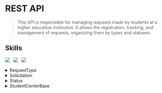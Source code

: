 # REST API 

> This API is responsible for managing requests made by students at a higher education institution. It allows the registration, tracking, and management of requests, organizing them by types and statuses.

## Skills

<div style="display: flex; gap: 10px;">
  <img src="https://img.shields.io/badge/.NET-5C2D91?style=for-the-badge&logo=.net&logoColor=white"/>
  <img src="https://img.shields.io/badge/C%23-239120?style=for-the-badge&logo=c-sharp&logoColor=white"/>
  <img src="https://img.shields.io/badge/Microsoft_SQL_Server-CC2927?style=for-the-badge&logo=microsoft-sql-server&logoColor=white"/>
</div>
<br>

<details>
  <summary>RequestType</summary>

## Get All RequestType

### Request

`GET /RequestType/GetAll/`

    [curl -i -H 'Accept: application/json' https://localhost:9999/api/v1/RequestType/GetAll'

### Response   
   
    Status: 200 OK
    []

## Get RequestType by id

### Request

`GET /RequestType/1`

    [curl -i -H 'Accept: application/json' https://localhost:9999/api/v1/RequestType/1'

### Response    
   
    Status: 200 OK         
    []

## Delete a RequestType

### Request

`DELETE /RequestType/0/`

    curl -i -H 'Accept: application/json' https://localhost:9999/api/v1/RequestType/0   

### Response

    Status: 200 OK  

## Create a new RequestType

### Request

`POST /RequestType/`

    curl -i -H 'Accept: application/json' https://localhost:9999/api/v1/RequestType
     {
       "description": "Description here..."
     }

### Response

    Status: 200 OK    

## Update a RequestType

### Request

`PUT /RequestType/`

    curl -i -H 'Accept: application/json' https://localhost:9999/api/v1/RequestType
     {
       "id" : 1,
       "description": "Description here..."
     }

### Response

    Status: 200 OK    
 
</details>

<details>
  <summary>Solicitation</summary>
</details>  

<details>
  <summary>Status</summary>
</details>  

<details>
  <summary>StudentCenterBase</summary>

  ## Get All StudentCenterBase

### Request

`GET /StudentCenterBase/`

    [curl -i -H 'Accept: application/json' https://localhost:9999/api/v1/StudentCenterBase'

### Response   
   
    Status: 200 OK
    []

## Delete a StudentCenterBase

### Request

`DELETE /StudentCenterBase/0/`

    curl -i -H 'Accept: application/json' https://localhost:9999/api/v1/StudentCenterBase/0   

### Response

    Status: 200 OK  

## Create a new StudentCenterBase

### Request

`POST /StudentCenterBase/`

    curl -i -H 'Accept: application/json' https://localhost:9999/api/v1/StudentCenterBase
     {
       "description": "Description here...",
       "page":"Description of page here..."
     }

### Response

    Status: 200 OK    

## Update a StudentCenterBase

### Request

`PUT /StudentCenterBase/`

    curl -i -H 'Accept: application/json' https://localhost:9999/api/v1/StudentCenterBase
     {
       "id" : 1,
       "description": "Description here...",
       "page":"Description of page here..."
     }

### Response

    Status: 200 OK   
    
</details>




